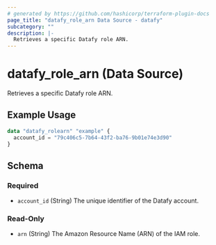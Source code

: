 ```yaml
---
# generated by https://github.com/hashicorp/terraform-plugin-docs
page_title: "datafy_role_arn Data Source - datafy"
subcategory: ""
description: |-
  Retrieves a specific Datafy role ARN.
---
```


# datafy_role_arn (Data Source)

Retrieves a specific Datafy role ARN.

## Example Usage

```terraform
data "datafy_rolearn" "example" {
  account_id = "79c406c5-7b64-43f2-ba76-9b01e74e3d90"
}
```

<!-- schema generated by tfplugindocs -->
## Schema

### Required

- `account_id` (String) The unique identifier of the Datafy account.

### Read-Only

- `arn` (String) The Amazon Resource Name (ARN) of the IAM role.
